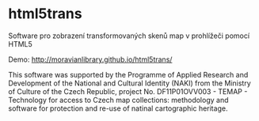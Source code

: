 html5trans
==========

Software pro zobrazení transformovaných skenů map v prohlížeči pomocí HTML5

Demo: http://moravianlibrary.github.io/html5trans/

This software was supported by the Programme of Applied Research and Development of the
National and Cultural Identity (NAKI) from the Ministry of Culture of the Czech Republic,
project No. DF11P01OVV003 - TEMAP - Technology for access to Czech map collections:
methodology and software for protection and re-use of natinal cartographic heritage.
